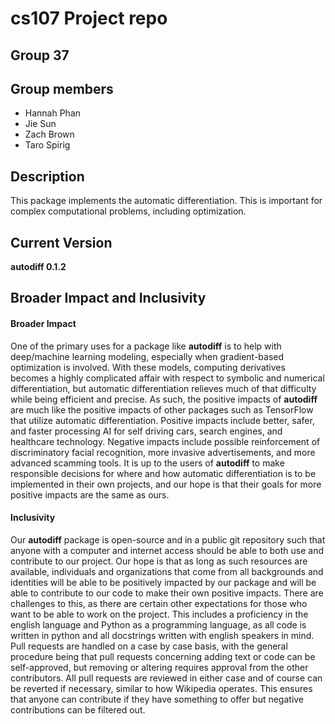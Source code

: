 # cs107 Project repo
## Group 37

## Group members
* Hannah Phan
* Jie Sun
* Zach Brown
* Taro Spirig

## Description

This package implements the automatic differentiation. This is important for complex computational problems, including optimization.

## Current Version

**autodiff 0.1.2**

## Broader Impact and Inclusivity

#### Broader Impact
One of the primary uses for a package like **autodiff** is to help with deep/machine learning modeling, especially when gradient-based
optimization is involved. With these models, computing derivatives becomes a highly complicated affair with respect to symbolic
and numerical differentiation, but automatic differentiation relieves much of that difficulty while being efficient and precise.
As such, the positive impacts of **autodiff** are much like the positive impacts of other packages such as TensorFlow that utilize
automatic differentiation. Positive impacts include better, safer, and faster processing AI for self driving cars, search engines, and
healthcare technology. Negative impacts include possible reinforcement of discriminatory facial recognition, more invasive advertisements,
and more advanced scamming tools. It is up to the users of **autodiff** to make responsible decisions for where and how automatic
differentiation is to be implemented in their own projects, and our hope is that their goals for more positive impacts are the same as
ours.

#### Inclusivity
Our **autodiff** package is open-source and in a public git repository such that anyone with a computer and internet access should be able
to both use and contribute to our project. Our hope is that as long as such resources are available, individuals and organizations that
come from all backgrounds and identities will be able to be positively impacted by our package and will be able to contribute to our code
to make their own positive impacts. There are challenges to this, as there are certain other expectations for those who want to be able
to work on the project. This includes a proficiency in the english language and Python as a programming language, as all code is written
in python and all docstrings written with english speakers in mind. Pull requests are handled on a case by case basis, with the general
procedure being that pull requests concerning adding text or code can be self-approved, but removing or altering requires approval from
the other contributors. All pull requests are reviewed in either case and of course can be reverted if necessary, similar to how Wikipedia
operates. This ensures that anyone can contribute if they have something to offer but negative contributions can be filtered out.
